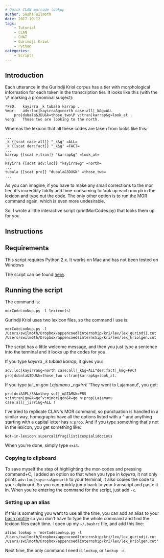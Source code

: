 ```yaml
---
# Quick CLAN morcode lookup
author: Sasha Wilmoth
date: 2017-10-12
tags:
    - Tutorial
    - CLAN
    - CHAT
    - Gurindji Kriol
    - Python
categories:
    - Scripts
---
```


## Introduction

Each utterance in the Gurindji Kriol corpus has a tier with morphological information for each token in the transcription tier. It looks like this (with the `\P` marking a pronominal subject):

```
*FSO:	kayirra _k tubala karrap . 
%mor:	adv:loc|kayirra&g=north case:all|_k&g=ALL
	pro|dubala&3DU&k=those_two\P v:tran|karrap&g=look_at .
%eng:	Those two are looking to the north.
```
Whereas the lexicon that all these codes are taken from looks like this:

```
...
_k {[scat case:all]} "_k&g" =ALL=
_k {[scat der:fact]} "_k&g" =FACT=
...
karrap {[scat v:tran]} "karrap&g" =look_at=
...
kayirra {[scat adv:loc]} "kayirra&g" =north=
...
tubala {[scat pro]} "dubala&3DU&k" =those_two=
...

```
As you can imagine, if you have to make any small corrections to the mor tier, it's incredibly fiddly and time-consuming to look up each morph in the lexicon and type out the code. The only other option is to run the MOR command again, which is even more undesirable.

So, I wrote a little interactive script (printMorCodes.py) that looks them up for you.

## Instructions
## Requirements
This script requires Python 2.x. It works on Mac and has not been tested on Windows

The script can be found [here](https://gitlab.com/swilmoth/morCodeLookup.py).

## Running the script
The command is:

```
morCodeLookup.py -l lexicon(s)
```

Gurindji Kriol uses two lexicon files, so the command I use is:

```
morCodeLookup.py -l /Users/swilmoth/Dropbox/appencoedlinternship/kri/lex/lex_gurindji.cut /Users/swilmoth/Dropbox/appencoedlinternship/kri/lex/lex_kriolgen.cut
```

The script has a little welcome message, and then you just type a sentence into the terminal and it looks up the codes for you.

If you type *kayirra _k tubala karrap*, it gives you:

 `adv:loc|kayirra&g=north case:all|_k&g=ALL^der:fact|_k&g=FACT pro|dubala&3DU&k=those_two v:tran|karrap&g=look_at`.

If you type *jei \_m gon Lajamanu \_ngkirri!* 'They went to Lajamanu!', you get:

`pro|dei&3PL/S&k=they suf|_m&TAM&k=PRS v:intran|gu&k=go^v:minor|gon&k=go n:prop|Lajamanu case:all|_jirri&g=ALL !`

I've tried to replicate CLAN's MOR command, so punctuation is handled in a similar way, homographs have all the options listed with a `^` and anything starting with a capital letter has `n:prop`. And if you type something that's not in the lexicon, you get something like:

`Not-in-lexicon:supercalifragilisticexpialidocious`

When you're done, simply type `exit`.

### Copying to clipboard
To save myself the step of highlighting the mor-codes and pressing command+C, I added an option so that when you type in *kayirra*, it not only prints `adv:loc|kayirra&g=north` to your terminal, it also copies the code to your clipboard. So you can quickly jump back to your transcript and paste it in. When you're entering the command for the script, just add `-c`.

### Setting up an alias
If this is something you want to use all the time, you can add an alias to your [bash profile](https://natelandau.com/my-mac-osx-bash_profile/) so you don't have to type the whole command and find the lexicon files each time. I open up my `~/.bashrc` file, and add this line:

```
alias lookup = 'morCodeLookup.py -l /Users/swilmoth/Dropbox/appencoedlinternship/kri/lex/lex_gurindji.cut /Users/swilmoth/Dropbox/appencoedlinternship/kri/lex/lex_kriolgen.cut'
```
Next time, the only command I need is `lookup`, or `lookup -c`.
